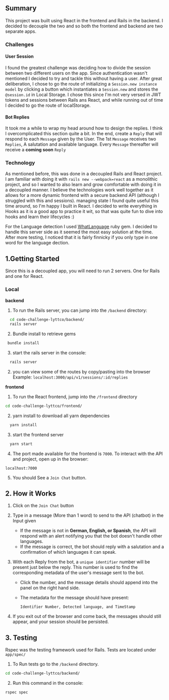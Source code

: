 

## Summary

This project was built using React in the frontend and Rails in the backend. I decided to decouple the two and so both the frontend and backend are two separate apps.

### Challenges

#### User Session

I found the greatest challenge was deciding how to divide the session between two different users on the app. Since authentication wasn't mentioned I decided to try and tackle this without having a user. After great deliberation, I chose to go the route of initializing a `Session.new instance model` by clicking a button which instantiates a `Session.new` and stores the `@session.id` in Local Storage. I chose this since I'm not very versed in JWT tokens and sessions between Rails ans React, and while running out of time I decided to go the route of localStorage.

#### Bot Replies

It took me a while to wrap my head around how to design the replies. I think I overcomplicated this section quite a bit. In the end, create a `Reply` that will respond to each `Message` given by the User. The 1st `Message` receives two `Replies`, A salutation and available language. Every `Message` thereafter will receive a **coming soon** `Reply`



### Technology

As mentioned before, this was done in a decoupled Rails and React project. I am familiar with doing it with `rails new --webpack=react` as a monolithic project, and so I wanted to also learn and grow comfortable with doing it in a decoupled manner. I believe the technologies work well together as it allows for a more dynamic frontend with a secure backend API (although I struggled with this and sessions). managing state I found quite useful this time around, so I'm happy I built in React. I decided to write everything in Hooks as it is a good app to practice it wit, so that was quite fun to dive into hooks and learn their lifecycles :)

For the Language detection I used [WhatLanguage](https://github.com/peterc/whatlanguage) ruby gem. I decided to handle this server side as it seemed the most easy solution at the time. After more testing, I noticed that it is fairly finnicky if you only type in one word for the language dection.


## 1.Getting Started

  Since this is a decoupled app, you will need to run 2 servers. One for Rails and one for React.

### Local

  **backend**

1. To run the Rails server, you can jump into the
`/backend` directory:

```bash
  cd code-challenge-lyttco/backend/
  rails server
```

2. Bundle install to retrieve gems

 ```bash
  bundle install
```

3. start the rails server in the console:

```bash
  rails server
```

2. you can view some of the routes by copy/pasting into the browser
  Example: `localhost:3000/api/v1/sessions/:id/replies`


**frontend**

1. To run the React frontend, jump into the `/frontend` directory

```bash
cd code-challenge-lyttco/frontend/
```


2. yarn install to download all yarn dependencies

```bash
  yarn install
```

3. start the frontend server

```bash
  yarn start
```

4.  The port made available for the frontend is `7000`. To interact with the API and project, open up in the browser:

`localhost:7000`


5. You should See a `Join Chat` button.

## 2. How it Works


1. Click on the `Join Chat` button

2. Type in a message (More than 1 word) to send to the API (chatbot) in the Input given
    * If the message is not in **German, English, or Spanish**, the API will respond with an alert notifying you that the bot doesn't handle other languages.
    * If the message is correct, the bot should reply with a salutation and a confirmation of which languages it can speak.

3. With each Reply from the bot, a `unique identifier` number will be present just below the reply. This number is used to find the corresponding metadata of the user's message sent to the bot.
    * Click the number, and the message details should append into the panel on the right hand side.

    * The metadata for the message should have present:

        `Identifier Number, Detected language, and TimeStamp`

4. If you exit out of the browser and come back, the messages should still appear, and your session should be persisted.


## 3. Testing

Rspec was the testing framework used for Rails. Tests are located under `app/spec/`


1. To Run tests go to the `/backend` directory.

```bash
cd code-challenge-lyttco/backend/
```

2. Run this command in the console:

```bash
rspec spec
```




